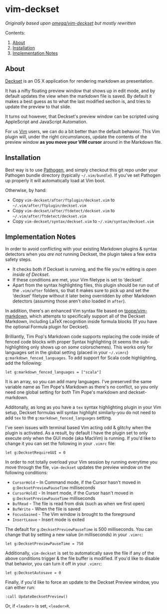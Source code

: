 # vim-deckset

_Originally based upon [omega/vim-deckset](https://github.com/omega/vim-deckset) but mostly rewritten_ 

Contents:
1. [About](#about)
2. [Installation](#installation)
3. [Implementation Notes](#implementation-notes)

## About

[Deckset](http://decksetapp.com) is an OS X application for rendering markdown 
as presentation.

It has a nifty floating preview window that shows up in edit mode, and by default
updates the view when the markdown file is saved. By default it makes a best guess 
as to what the last modified section is, and tries to update the preview to that 
slide.

It turns out however, that Deckset's preview window can be scripted using AppleScript and JavaScript Automation. 

For us [Vim](http://www.vim.org) users, we can do a bit better than
the default behavior. This Vim plugin will, under the right
circumstances, update the contents of the preview window 
__as you move your VIM cursor__ around in the Markdown file.

## Installation

Best way is to use [Pathogen](https://github.com/tpope/vim-pathogen), and simply checkout this git repo under your Pathogen bundle directory (typically `~/.vim/bundle`). If you've set Pathogen up properly it will automatically load at Vim boot.

Otherwise, by hand:

- Copy `vim-deckset/after/ftplugin/deckset.vim` to `~/.vim/after/ftplugin/deckset.vim`
- Copy `vim-deckset/after/ftdetect/deckset.vim` to `~/.vim/after/ftdetect/deckset.vim`
- Copy `vim-deckset/syntax/deckset.vim` to `~/.vim/syntax/deckset.vim`

## Implementation Notes

In order to avoid conflicting with your existing Markdown plugins & syntax
detectors when you _are not_ running Deckset, the plugin takes a few extra 
safety steps.

- It checks both if Deckset is running, and the file you're editing is _open inside of Deckset_.
- If these conditions are met, your Vim filetype is set to ‘deckset’. 
- Apart from the syntax highlighting files, this plugin should be run out of the `.vim/after` folders, so that it makes sure to pick up and set the ‘deckset’ filetype without it later being overridden by other Markdown detectors (assuming those aren't _also_ loaded in `after`).
    
In addition, there's an enhanced Vim syntax file based on
[tpope/vim-markdown](https://github.com/tpope/vim-markdown), which attempts
to specifically support all of the Deckset Markdown, including LaTeX
recognition inside formula blocks (If you have the optional Formula plugin
for Deckset).

Brilliantly, Tim Pop's Markdown code supports replacing the code inside of
fenced code blocks  with proper Syntax highlighting (it seems the sub-highlighting only shows up on _some_ colorschemes). This works only for languages set in the global
setting (placed in your `~/.vimrc`) `g:markdown_fenced_languages`. To add
support for Scala code highlighting, add the following:

```vim
let g:markdown_fenced_languages = ["scala"]
```

It is an array, so you can add many languages. I've preserved the same
variable name as Tim Pope's Markdown as there's no conflict, so you only need
one global setting for both Tim Pope's markdown and deckset-markdown.

Additonally, as long as you have a `tex` syntax highlighting plugin in your
Vim setup, Deckset formulas will syntax highlight similarly-you do not need to
add `tex` to the `g:markdown_fenced_languages` setting.
    
I've seen issues with terminal based Vim acting odd & glitchy when the plugin is activated. As a result, by default I have the plugin set to only execute only when the GUI mode (aka MacVim) is running. If you'd like to change it you can set the following in your `.vimrc` file:

```vim
let g:DecksetRequireGUI = 0
```
    
In order to not totally overload your Vim session by running everytime you
move through the file, `vim-deckset` updates the preview window on the following conditions:

- `CursorHold` – In Command mode, if the Cursor hasn't moved in `g:DecksetPreviewPauseTime` milliseconds
- `CursorHoldI` - In Insert mode, if the Cursor hasn't moved in `g:DecksetPreviewPauseTime` milliseconds
- `BufRead` - The file is read from disk (such as when we first open)
- `BufWrite` - When the file is saved
- `FocusGained` - The Vim window is brought to the foreground
- `InsertLeave` - Insert mode is exited

The default for `g:DecksetPreviewPauseTime` is 500 milliseconds. You can
change that by setting a new value (in milliseconds) in your
`.vimrc`:


```vim
let g:DecksetPreviewPauseTime = 750
```

Additionally, `vim-deckset` is set to automatically save the file if any of the
above conditions trigger & the file buffer is modified. If you'd like to
disable that behavior, you can turn it off in your `.vimrc`:

```vim
let g:DecksetAutosave = 0
```

Finally, if you'd like to force an update to the Deckset Preview window, you
can either run:

```vim
:call UpdateDecksetPreview()
```

Or, if `<leader>` is set, `<leader>R`.
